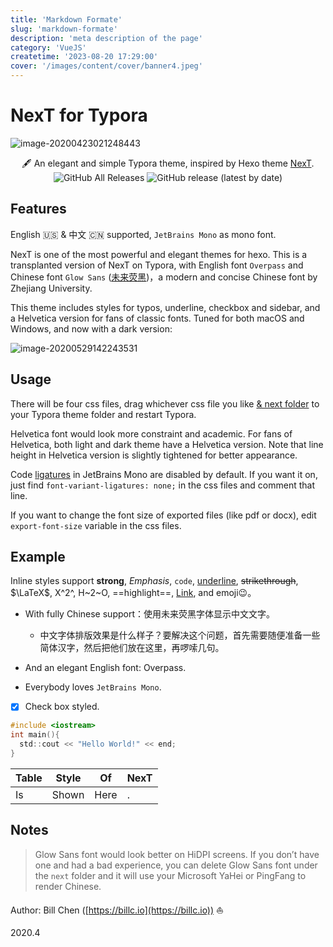 ```yaml
---
title: 'Markdown Formate'
slug: 'markdown-formate'
description: 'meta description of the page'
category: 'VueJS'
createtime: '2023-08-20 17:29:00'
cover: '/images/content/cover/banner4.jpeg'
---
```


# NexT for Typora

![image-20200423021248443](https://billc.oss-cn-shanghai.aliyuncs.com/img/2020-04-23-image-20200423021248443.png)

<p align="center">🖋 An elegant and simple Typora theme, inspired by Hexo theme <a href = 'https://github.com/theme-next/hexo-theme-next'>NexT</a>.
    <br /><img alt="GitHub All Releases" src="https://img.shields.io/github/downloads/BillChen2K/typora-theme-next/total?style=flat">  <img alt="GitHub release (latest by date)" src="https://img.shields.io/github/v/release/BillChen2K/typora-theme-next"></p>

## Features

English 🇺🇸 & 中文 🇨🇳 supported, `JetBrains Mono` as mono font. 

NexT is one of the most powerful and elegant themes for hexo. This is a transplanted version of NexT on Typora, with English font `Overpass` and Chinese font `Glow Sans` ([未来荧黑](https://github.com/welai/glow-sans))，a modern and concise Chinese font by Zhejiang University.

This theme includes styles for typos, underline, checkbox and sidebar, and a Helvetica version for fans of classic fonts. Tuned for both macOS and Windows, and now with a dark version:

![image-20200529142243531](https://billc.oss-cn-shanghai.aliyuncs.com/img/2020-05-29-yvVEHP.png)

## Usage

There will be four css files, drag whichever css file you like <u>& next folder</u> to your Typora theme folder and restart Typora.

Helvetica font would look more constraint and academic. For fans of Helvetica, both light and dark theme have a Helvetica version. Note that line height in Helvetica version is slightly tightened for better appearance.

Code [ligatures](https://www.jetbrains.com/lp/mono/)  in JetBrains Mono are disabled by default. If you want it on, just find  `font-variant-ligatures: none;` in the css files and comment that line.

If you want to change the font size of exported files (like pdf or docx), edit `export-font-size` variable in the css files.

## Example

Inline styles support **strong**, *Emphasis*, `code`, <u>underline</u>, ~~strikethrough~~, $\LaTeX$, X^2^, H~2~O, ==highlight==, [Link](typora.io), and emoji😉。

- With fully Chinese support：使用未来荧黑字体显示中文文字。
  
  - 中文字体排版效果是什么样子？要解决这个问题，首先需要随便准备一些简体汉字，然后把他们放在这里，再啰嗦几句。
- And an elegant English font: Overpass.
- Everybody loves `JetBrains Mono`.
- [x] Check box styled.

```c
#include <iostream>
int main(){
  std::cout << "Hello World!" << end;
}
```

| Table | Style | Of   | NexT |
| ----- | ----- | ---- | ---- |
| Is    | Shown | Here | .    |

## Notes

> Glow Sans font would look better on HiDPI screens. If you don’t have one and had a bad experience, you can delete Glow Sans font under the `next` folder and it will use your Microsoft YaHei or PingFang to render Chinese. 

Author: Bill Chen ([https://billc.io](https://billc.io)) ⛵️

2020.4